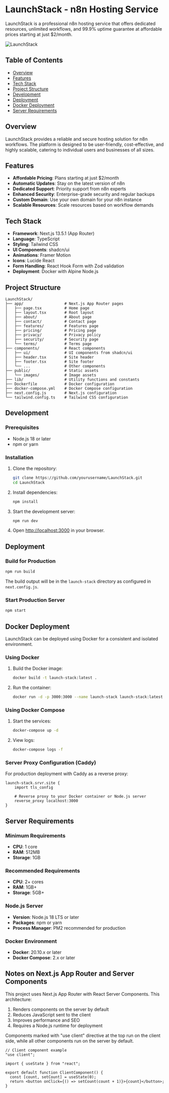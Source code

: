 # LaunchStack - n8n Hosting Service

LaunchStack is a professional n8n hosting service that offers dedicated resources, unlimited workflows, and 99.9% uptime guarantee at affordable prices starting at just $2/month.

![LaunchStack](public/images/preview/preview.webp)

## Table of Contents

- [Overview](#overview)
- [Features](#features)
- [Tech Stack](#tech-stack)
- [Project Structure](#project-structure)
- [Development](#development)
- [Deployment](#deployment)
- [Docker Deployment](#docker-deployment)
- [Server Requirements](#server-requirements)

## Overview

LaunchStack provides a reliable and secure hosting solution for n8n workflows. The platform is designed to be user-friendly, cost-effective, and highly scalable, catering to individual users and businesses of all sizes.

## Features

- **Affordable Pricing**: Plans starting at just $2/month
- **Automatic Updates**: Stay on the latest version of n8n
- **Dedicated Support**: Priority support from n8n experts
- **Enhanced Security**: Enterprise-grade security and regular backups
- **Custom Domain**: Use your own domain for your n8n instance
- **Scalable Resources**: Scale resources based on workflow demands

## Tech Stack

- **Framework**: Next.js 13.5.1 (App Router)
- **Language**: TypeScript
- **Styling**: Tailwind CSS
- **UI Components**: shadcn/ui
- **Animations**: Framer Motion
- **Icons**: Lucide React
- **Form Handling**: React Hook Form with Zod validation
- **Deployment**: Docker with Alpine Node.js

## Project Structure

```
LaunchStack/
├── app/                  # Next.js App Router pages
│   ├── page.tsx          # Home page
│   ├── layout.tsx        # Root layout
│   ├── about/            # About page
│   ├── contact/          # Contact page
│   ├── features/         # Features page
│   ├── pricing/          # Pricing page
│   ├── privacy/          # Privacy policy
│   ├── security/         # Security page
│   └── terms/            # Terms page
├── components/           # React components
│   ├── ui/               # UI components from shadcn/ui
│   ├── header.tsx        # Site header
│   ├── footer.tsx        # Site footer
│   └── ...               # Other components
├── public/               # Static assets
│   └── images/           # Image assets
├── lib/                  # Utility functions and constants
├── Dockerfile            # Docker configuration
├── docker-compose.yml    # Docker Compose configuration
├── next.config.js        # Next.js configuration
└── tailwind.config.ts    # Tailwind CSS configuration
```

## Development

### Prerequisites

- Node.js 18 or later
- npm or yarn

### Installation

1. Clone the repository:
   ```bash
   git clone https://github.com/yourusername/LaunchStack.git
   cd LaunchStack
   ```

2. Install dependencies:
   ```bash
   npm install
   ```

3. Start the development server:
   ```bash
   npm run dev
   ```

4. Open [http://localhost:3000](http://localhost:3000) in your browser.

## Deployment

### Build for Production

```bash
npm run build
```

The build output will be in the `launch-stack` directory as configured in `next.config.js`.

### Start Production Server

```bash
npm start
```

## Docker Deployment

LaunchStack can be deployed using Docker for a consistent and isolated environment.

### Using Docker

1. Build the Docker image:
   ```bash
   docker build -t launch-stack:latest .
   ```

2. Run the container:
   ```bash
   docker run -d -p 3000:3000 --name launch-stack launch-stack:latest
   ```

### Using Docker Compose

1. Start the services:
   ```bash
   docker-compose up -d
   ```

2. View logs:
   ```bash
   docker-compose logs -f
   ```

### Server Proxy Configuration (Caddy)

For production deployment with Caddy as a reverse proxy:

```
launch-stack.srvr.site {
    import tls_config
    
    # Reverse proxy to your Docker container or Node.js server
    reverse_proxy localhost:3000
}
```

## Server Requirements

### Minimum Requirements
- **CPU**: 1 core
- **RAM**: 512MB
- **Storage**: 1GB

### Recommended Requirements
- **CPU**: 2+ cores
- **RAM**: 1GB+
- **Storage**: 5GB+

### Node.js Server
- **Version**: Node.js 18 LTS or later
- **Packages**: npm or yarn
- **Process Manager**: PM2 recommended for production

### Docker Environment
- **Docker**: 20.10.x or later
- **Docker Compose**: 2.x or later

## Notes on Next.js App Router and Server Components

This project uses Next.js App Router with React Server Components. This architecture:

1. Renders components on the server by default
2. Reduces JavaScript sent to the client
3. Improves performance and SEO
4. Requires a Node.js runtime for deployment

Components marked with "use client" directive at the top run on the client side, while all other components run on the server by default.

```tsx
// Client component example
"use client";

import { useState } from "react";

export default function ClientComponent() {
  const [count, setCount] = useState(0);
  return <button onClick={() => setCount(count + 1)}>{count}</button>;
}
``` 